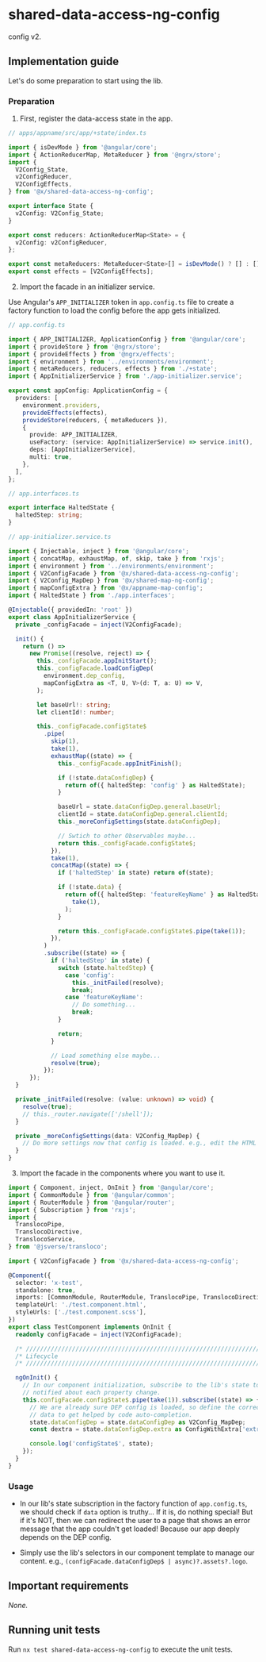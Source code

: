 # shared-data-access-ng-config

config v2.

## Implementation guide

Let's do some preparation to start using the lib.

### Preparation

1. First, register the data-access state in the app.

```ts
// apps/appname/src/app/+state/index.ts

import { isDevMode } from '@angular/core';
import { ActionReducerMap, MetaReducer } from '@ngrx/store';
import {
  V2Config_State,
  v2ConfigReducer,
  V2ConfigEffects,
} from '@x/shared-data-access-ng-config';

export interface State {
  v2Config: V2Config_State;
}

export const reducers: ActionReducerMap<State> = {
  v2Config: v2ConfigReducer,
};

export const metaReducers: MetaReducer<State>[] = isDevMode() ? [] : [];
export const effects = [V2ConfigEffects];
```

2. Import the facade in an initializer service.

Use Angular's `APP_INITIALIZER` token in `app.config.ts` file to create a factory function to load the config before the app gets initialized.

```ts
// app.config.ts

import { APP_INITIALIZER, ApplicationConfig } from '@angular/core';
import { provideStore } from '@ngrx/store';
import { provideEffects } from '@ngrx/effects';
import { environment } from '../environments/environment';
import { metaReducers, reducers, effects } from './+state';
import { AppInitializerService } from './app-initializer.service';

export const appConfig: ApplicationConfig = {
  providers: [
    environment.providers,
    provideEffects(effects),
    provideStore(reducers, { metaReducers }),
    {
      provide: APP_INITIALIZER,
      useFactory: (service: AppInitializerService) => service.init(),
      deps: [AppInitializerService],
      multi: true,
    },
  ],
};
```

```ts
// app.interfaces.ts

export interface HaltedState {
  haltedStep: string;
}
```

```ts
// app-initializer.service.ts

import { Injectable, inject } from '@angular/core';
import { concatMap, exhaustMap, of, skip, take } from 'rxjs';
import { environment } from '../environments/environment';
import { V2ConfigFacade } from '@x/shared-data-access-ng-config';
import { V2Config_MapDep } from '@x/shared-map-ng-config';
import { mapConfigExtra } from '@x/appname-map-config';
import { HaltedState } from './app.interfaces';

@Injectable({ providedIn: 'root' })
export class AppInitializerService {
  private _configFacade = inject(V2ConfigFacade);

  init() {
    return () =>
      new Promise((resolve, reject) => {
        this._configFacade.appInitStart();
        this._configFacade.loadConfigDep(
          environment.dep_config,
          mapConfigExtra as <T, U, V>(d: T, a: U) => V,
        );

        let baseUrl!: string;
        let clientId!: number;

        this._configFacade.configState$
          .pipe(
            skip(1),
            take(1),
            exhaustMap((state) => {
              this._configFacade.appInitFinish();

              if (!state.dataConfigDep) {
                return of({ haltedStep: 'config' } as HaltedState);
              }

              baseUrl = state.dataConfigDep.general.baseUrl;
              clientId = state.dataConfigDep.general.clientId;
              this._moreConfigSettings(state.dataConfigDep);

              // Swtich to other Observables maybe...
              return this._configFacade.configState$;
            }),
            take(1),
            concatMap((state) => {
              if ('haltedStep' in state) return of(state);

              if (!state.data) {
                return of({ haltedStep: 'featureKeyName' } as HaltedState).pipe(
                  take(1),
                );
              }

              return this._configFacade.configState$.pipe(take(1));
            }),
          )
          .subscribe((state) => {
            if ('haltedStep' in state) {
              switch (state.haltedStep) {
                case 'config':
                  this._initFailed(resolve);
                  break;
                case 'featureKeyName':
                  // Do something...
                  break;
              }

              return;
            }

            // Load something else maybe...
            resolve(true);
          });
      });
  }

  private _initFailed(resolve: (value: unknown) => void) {
    resolve(true);
    // this._router.navigate(['/shell']);
  }

  private _moreConfigSettings(data: V2Config_MapDep) {
    // Do more settings now that config is loaded. e.g., edit the HTML page.
  }
}
```

3. Import the facade in the components where you want to use it.

```ts
import { Component, inject, OnInit } from '@angular/core';
import { CommonModule } from '@angular/common';
import { RouterModule } from '@angular/router';
import { Subscription } from 'rxjs';
import {
  TranslocoPipe,
  TranslocoDirective,
  TranslocoService,
} from '@jsverse/transloco';

import { V2ConfigFacade } from '@x/shared-data-access-ng-config';

@Component({
  selector: 'x-test',
  standalone: true,
  imports: [CommonModule, RouterModule, TranslocoPipe, TranslocoDirective],
  templateUrl: './test.component.html',
  styleUrls: ['./test.component.scss'],
})
export class TestComponent implements OnInit {
  readonly configFacade = inject(V2ConfigFacade);

  /* //////////////////////////////////////////////////////////////////////// */
  /* Lifecycle                                                                */
  /* //////////////////////////////////////////////////////////////////////// */

  ngOnInit() {
    // In our component initialization, subscribe to the lib's state to be
    // notified about each property change.
    this.configFacade.configState$.pipe(take(1)).subscribe((state) => {
      // We are already sure DEP config is loaded, so define the correct type of the
      // data to get helped by code auto-completion.
      state.dataConfigDep = state.dataConfigDep as V2Config_MapDep;
      const dextra = state.dataConfigDep.extra as ConfigWithExtra['extra'];

      console.log('configState$', state);
    });
  }
}
```

### Usage

- In our lib's state subscription in the factory function of `app.config.ts`, we should check if `data` option is truthy... If it is, do nothing special! But if it's NOT, then we can redirect the user to a page that shows an error message that the app couldn't get loaded! Because our app deeply depends on the DEP config.

- Simply use the lib's selectors in our component template to manage our content. e.g., `(configFacade.dataConfigDep$ | async)?.assets?.logo`.

## Important requirements

_None._

## Running unit tests

Run `nx test shared-data-access-ng-config` to execute the unit tests.
